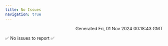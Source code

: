 ```yaml
---
title: No Issues
navigation: true
---
```


<p style="text-align:right;color:#cccs">
Generated Fri, 01 Nov 2024 00:18:43 GMT
</p>
<p>✅ No issues to report ✅</p>



